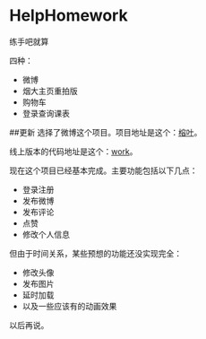 # HelpHomework
练手吧就算

四种：
 * 微博
 * 烟大主页重拍版
 * 购物车
 * 登录查询课表

##更新
选择了微博这个项目。项目地址是这个：[榕叶](http://xuyingrong.sinaapp.com/work/views/index.html)。

线上版本的代码地址是这个：[work]()。

现在这个项目已经基本完成。主要功能包括以下几点：

 * 登录注册
 * 发布微博
 * 发布评论
 * 点赞
 * 修改个人信息

但由于时间关系，某些预想的功能还没实现完全：

 * 修改头像
 * 发布图片
 * 延时加载
 * 以及一些应该有的动画效果

以后再说。
